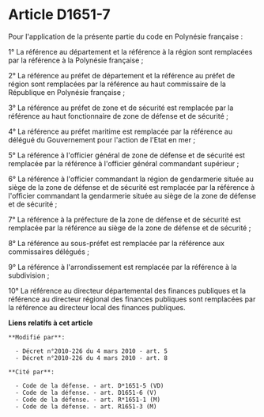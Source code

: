 # Article D1651-7

Pour l'application de la présente partie du code en Polynésie française : 

1° La référence au département et la référence à la région sont remplacées par la référence à la Polynésie française ; 

2°       La référence au préfet de département et la référence au préfet de région sont remplacées par la référence au haut
commissaire de la République en Polynésie française ; 

3° La référence au préfet de zone et de sécurité est remplacée par la référence au haut fonctionnaire de zone de défense et
de sécurité ; 

4° La référence au préfet maritime est remplacée par la référence au délégué du Gouvernement pour l'action de l'Etat en
mer ; 

5° La référence à l'officier général de zone de défense et de sécurité est remplacée par la référence à l'officier général
commandant supérieur ; 

6° La référence à l'officier commandant la région de gendarmerie située au siège de la zone de défense et de sécurité est
remplacée par la référence à l'officier commandant la gendarmerie située au siège de la zone de défense et de sécurité ; 

7° La référence à la préfecture de la zone de défense et de sécurité est remplacée par la référence au siège de la zone de
défense et de sécurité ;

8° La référence au sous-préfet est remplacée par la référence aux commissaires délégués ;

9° La référence à l'arrondissement est remplacée par la référence à la subdivision ;

10° La référence au directeur départemental des finances publiques et la référence au directeur régional des finances
publiques sont remplacées par la référence au directeur local des finances publiques.

**Liens relatifs à cet article**

	**Modifié par**:

	  - Décret n°2010-226 du 4 mars 2010 - art. 5
	  - Décret n°2010-226 du 4 mars 2010 - art. 8

	**Cité par**:

	  - Code de la défense. - art. D*1651-5 (VD)
	  - Code de la défense. - art. D1651-6 (V)
	  - Code de la défense. - art. R*1651-1 (M)
	  - Code de la défense. - art. R1651-3 (M)
